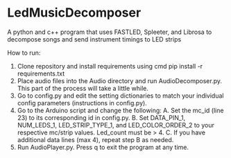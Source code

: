 # LedMusicDecomposer
A python and c++ program that uses FASTLED, Spleeter, and Librosa to decompose songs and send instrument timings to LED strips

How to run:
  1. Clone repository and install requirements using cmd pip install -r requirements.txt
  2. Place audio files into the Audio directory and run AudioDecomposer.py. This part of the process will take a little while. 
  3. Go to config.py and edit the setting dictionaries to match your individual config parameters (instructions in config.py).
  4. Go to the Arduino script and change the following:
     A. Set the mc_id (line 23) to its corresponding id in config.py. 
     B. Set DATA_PIN_1, NUM_LEDS_1, LED_STRIP_TYPE_1, and LED_COLOR_ORDER_2 to your respective mc/strip values. Led_count must be > 4. 
     C. If you have additional data lines (max 4), repeat step B as needed.
  5. Run AudioPlayer.py. Press q to exit the program at any time.
  
